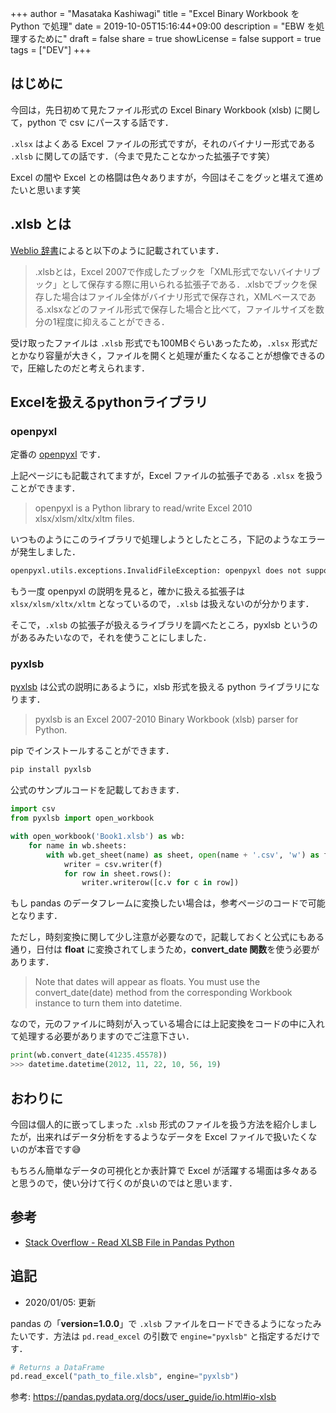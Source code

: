 +++
author = "Masataka Kashiwagi"
title = "Excel Binary Workbook を Python で処理"
date = 2019-10-05T15:16:44+09:00
description = "EBW を処理するために"
draft = false
share = true
showLicense = false
support = true
tags = ["DEV"]
+++

## はじめに

今回は，先日初めて見たファイル形式の Excel Binary Workbook (xlsb) に関して，python で csv にパースする話です．

`.xlsx` はよくある Excel ファイルの形式ですが，それのバイナリー形式である `.xlsb` に関しての話です．（今まで見たことなかった拡張子です笑）

Excel の闇や Excel との格闘は色々ありますが，今回はそこをグッと堪えて進めたいと思います笑

## .xlsb とは

[Weblio 辞書](https://www.weblio.jp/content/.xlsb)によると以下のように記載されています．
> .xlsbとは，Excel 2007で作成したブックを「XML形式でないバイナリブック」として保存する際に用いられる拡張子である．.xlsbでブックを保存した場合はファイル全体がバイナリ形式で保存され，XMLベースである.xlsxなどのファイル形式で保存した場合と比べて，ファイルサイズを数分の1程度に抑えることができる．

受け取ったファイルは `.xlsb` 形式でも100MBぐらいあったため，`.xlsx` 形式だとかなり容量が大きく，ファイルを開くと処理が重たくなることが想像できるので，圧縮したのだと考えられます．

## Excelを扱えるpythonライブラリ

### openpyxl

定番の [openpyxl](https://openpyxl.readthedocs.io/en/stable/) です．

上記ページにも記載されてますが，Excel ファイルの拡張子である `.xlsx` を扱うことができます．
> openpyxl is a Python library to read/write Excel 2010 xlsx/xlsm/xltx/xltm files.

いつものようにこのライブラリで処理しようとしたところ，下記のようなエラーが発生しました．

```bash
openpyxl.utils.exceptions.InvalidFileException: openpyxl does not support binary format .xlsb, please convert this file to .xlsx format if you want to open it with openpyxl
```

もう一度 openpyxl の説明を見ると，確かに扱える拡張子は `xlsx/xlsm/xltx/xltm` となっているので，`.xlsb` は扱えないのが分かります．

そこで，`.xlsb` の拡張子が扱えるライブラリを調べたところ，pyxlsb というのがあるみたいなので，それを使うことにしました．

### pyxlsb

[pyxlsb](https://github.com/wwwiiilll/pyxlsb) は公式の説明にあるように，xlsb 形式を扱える python ライブラリになります．
> pyxlsb is an Excel 2007-2010 Binary Workbook (xlsb) parser for Python.

pip でインストールすることができます．

```python
pip install pyxlsb
```

公式のサンプルコードを記載しておきます．

```python
import csv
from pyxlsb import open_workbook

with open_workbook('Book1.xlsb') as wb:
    for name in wb.sheets:
        with wb.get_sheet(name) as sheet, open(name + '.csv', 'w') as f:
            writer = csv.writer(f)
            for row in sheet.rows():
                writer.writerow([c.v for c in row])
```

もし pandas のデータフレームに変換したい場合は，参考ページのコードで可能となります．

ただし，時刻変換に関して少し注意が必要なので，記載しておくと公式にもある通り，日付は **float** に変換されてしまうため，**convert_date 関数**を使う必要があります．
> Note that dates will appear as floats. You must use the convert_date(date) method from the corresponding Workbook instance to turn them into datetime.

なので，元のファイルに時刻が入っている場合には上記変換をコードの中に入れて処理する必要がありますのでご注意下さい．

```python
print(wb.convert_date(41235.45578))
>>> datetime.datetime(2012, 11, 22, 10, 56, 19)
```

## おわりに

今回は個人的に嵌ってしまった `.xlsb` 形式のファイルを扱う方法を紹介しましたが，出来ればデータ分析をするようなデータを Excel ファイルで扱いたくないのが本音です😅

もちろん簡単なデータの可視化とか表計算で Excel が活躍する場面は多々あると思うので，使い分けて行くのが良いのではと思います．

## 参考

- [Stack Overflow - Read XLSB File in Pandas Python](https://stackoverflow.com/questions/45019778/read-xlsb-file-in-pandas-python)

## 追記

- 2020/01/05: 更新

pandas の「**version=1.0.0**」で `.xlsb` ファイルをロードできるようになったみたいです．方法は `pd.read_excel` の引数で `engine="pyxlsb"` と指定するだけです．

```python
# Returns a DataFrame
pd.read_excel("path_to_file.xlsb", engine="pyxlsb")
```

参考: https://pandas.pydata.org/docs/user_guide/io.html#io-xlsb
